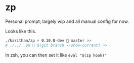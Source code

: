 # zp

Personal prompt; largely wip and all manual config for now.

Looks like this.

```bash
./karitham/zp ⚡️ 0.10.0-dev  master >>
# ./../. on  $(git branch --show-current) >>
```

In zsh, you can then set it like `eval "$(zp hook)"`
